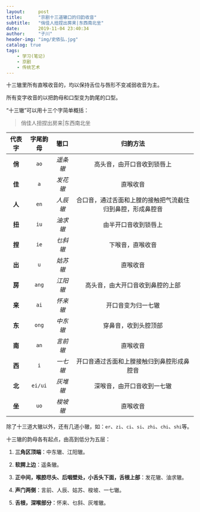 ```yaml
---
layout:     post
title:      "京剧十三道辙口的归韵收音"
subtitle:   "俏佳人扭捏出房来|东西南北坐"
date:       2019-11-04 23:40:34
author:     "子川"
header-img: "img/史依弘.jpg"
catalog: true
tags:
    - 学习(笔记)
    - 京剧
    - 传统艺术
---
```


十三辙里所有直喉收音的，均以保持舌位与唇形不变减弱收音为主。

所有变字收音的以把韵母和口型变为韵尾的口型。

“十三辙”可以用十三个字简单概括：

>俏佳人扭捏出房来|东西南北坐

| 代表字 | 字尾韵母 |   辙口   |                          归韵方法                          |
| :----: | :------: | :------: | :--------------------------------------------------------: |
| **俏** |   `ao`   | *遥条辙* |                高头音，由开口音收到锁唇上                |
| **佳** |   `a`    | *发花辙* |                          直喉收音                          |
| **人** |   `en`   | *人辰辙* | 合口音，通过舌面和上膛的接触把气流截住归到鼻腔，形成鼻腔音 |
| **扭** |   `iu`   | *油求辙* |                    由半开口音收到锁唇上                    |
| **捏** |   `ie`   | *乜斜辙* |                      下喉音，直喉收音                      |
| **出** |   `u`    | *姑苏辙* |                          直喉收音                          |
| **房** |  `ang`   | *江阳辙* |              高头音，由大开口音收到鼻腔的上部              |
| **来** |   `ai`   | *怀来辙* |                     开口音变为归一七辙                     |
| **东** |  `ong`   | *中东辙* |                    穿鼻音，收到头腔顶部                    |
| **南** |   `an`   | *言前辙* |                          直喉收音                          |
| **西** |   `i`    | *一七辙* |         开口音通过舌面和上膛接触归到鼻腔形成鼻腔音         |
| **北** | `ei/ui`  | *灰堆辙* |                 深喉音，由开口音收到一七辙                 |
| **坐** |   `uo`   | *梭坡辙* |                          直喉收音                          |

除了十三道大辙以外，还有几道小辙，如：`er`、`zi`、`ci`、`si`、`zhi`、`chi`、`shi`等。

十三辙的韵母各有起点，由高到低分为五层：

1. **三角区顶端**：中东辙、江阳辙。

2. **软腭上边**：遥条辙。

3. **正中间，喉腔尽头、后咽壁处，小舌头下面，舌根上部**：发花辙、油求辙。

4. **声门两侧**：言前、人辰、姑苏、梭坡、一七辙。

5. **舌根，深喉部分**：怀来、乜斜、灰堆辙。
